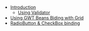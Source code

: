   * [Introduction](Introduction.md)
    * [Using Validator](MoreIntroduction.md)
  * [Using GWT Beans Biding with Grid](GridBinding.md)
  * [RadioButton & CheckBox binding](BindRadioButtonAndCheckBox.md)